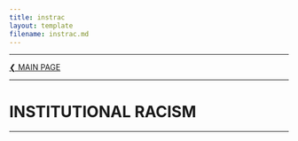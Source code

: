 ```yaml
---
title: instrac
layout: template
filename: instrac.md
--- 
```


- - - -

[❮ MAIN PAGE](index.md)

- - - -

# INSTITUTIONAL RACISM

- - - -
